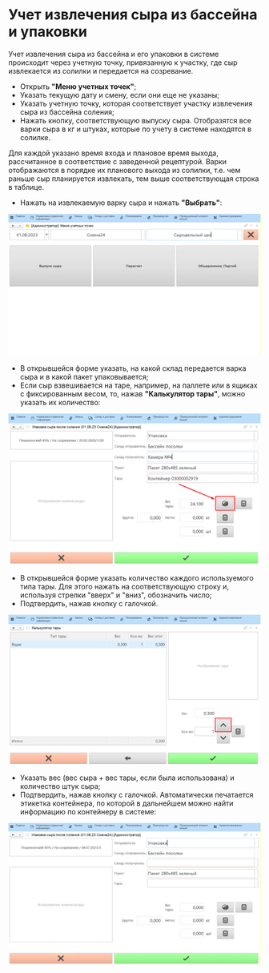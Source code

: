 # Учет извлечения сыра из бассейна и упаковки

Учет извлечения сыра из бассейна и его упаковки в системе происходит
через учетную точку, привязанную к участку, где сыр извлекается из
солилки и передается на созревание.


-   Открыть **"Меню учетных точек"**;
-   Указать текущую дату и смену, если они еще не указаны;
-   Указать учетную точку, которая соответствует участку извлечения сыра
    из бассейна соления;
-   Нажать кнопку, соответствующую выпуску сыра. Отобразятся все варки
    сыра в кг и штуках, которые по учету в системе находятся в солилке.
    
Для каждой указано время входа и плановое время выхода, рассчитанное в соответствие с заведенной рецептурой. Варки отображаются в порядке их планового выхода из солилки, т.е. чем раньше сыр планируется извлекать, тем выше соответствующая строка в таблице.

-   Нажать на извлекаемую варку сыра и нажать **"Выбрать"**:

![](AccountingPoolCheeseExtractionAndPacking.assets/1.gif)

-   В открывшейся форме указать, на какой склад передается варка сыра и в какой пакет упаковывается;
-   Если сыр взвешивается на таре, например, на паллете или в ящиках с
    фиксированным весом, то, нажав **"Калькулятор тары"**,
    можно указать их количество:

![](AccountingPoolCheeseExtractionAndPacking.assets/1.png)   

-   В открывшейся форме указать количество каждого используемого типа
    тары. Для этого нажать на соответствующую строку и, используя
    стрелки "вверх" и "вниз", обозначить число;
-   Подтвердить, нажав кнопку с галочкой.

![](AccountingPoolCheeseExtractionAndPacking.assets/2.png)

-   Указать вес (вес сыра + вес тары, если была использована) и количество штук
    сыра;
-   Подтвердить, нажав кнопку с галочкой. Автоматически печатается
    этикетка контейнера, по которой в дальнейшем можно найти информацию
    по контейнеру в системе:

![](AccountingPoolCheeseExtractionAndPacking.assets/2.gif)
